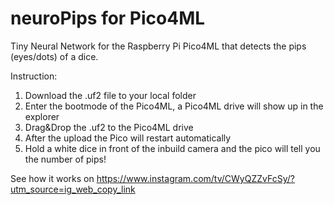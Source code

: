 # neuroPips for Pico4ML
Tiny Neural Network for the Raspberry Pi Pico4ML that detects the pips (eyes/dots) of a dice.

Instruction: 
1. Download the .uf2 file to your local folder
2. Enter the bootmode of the Pico4ML, a Pico4ML drive will show up in the explorer
3. Drag&Drop the .uf2 to the Pico4ML drive
4. After the upload the Pico will restart automatically
5. Hold a white dice in front of the inbuild camera and the pico will tell you the number of pips!

See how it works on https://www.instagram.com/tv/CWyQZZvFcSy/?utm_source=ig_web_copy_link
